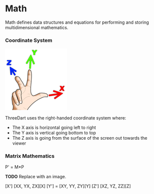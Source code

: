 # Math

Math defines data structures and equations for performing and storing multidimensional mathematics.

### Coordinate System
[![Right-handed Coordinate System](../../../resources/RightHand.png)](https://en.wikipedia.org/wiki/Cartesian_coordinate_system#In_three_dimensions)

ThreeDart uses the right-handed coordinate system where:
 - The X axis is horizontal going left to right
 - The Y axis is vertical going bottom to top
 - The Z axis is going from the surface of the screen out towards the viewer

### Matrix Mathematics

  P' = M*P

  **TODO** Replace with an image.

  [X']   [XX, YX, ZX][X]
  [Y'] = [XY, YY, ZY][Y]
  [Z']   [XZ, YZ, ZZ][Z]
